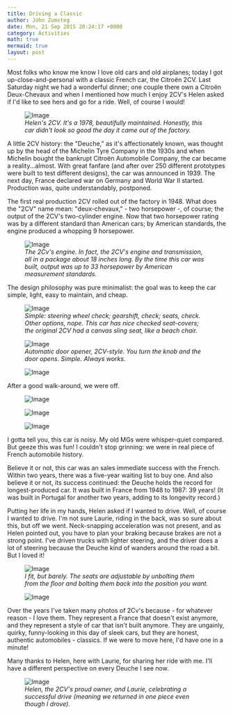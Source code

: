 ```yaml
---
title: Driving a Classic
author: John Zumsteg
date: Mon, 21 Sep 2015 20:24:17 +0000
category: Activities
math: true
mermaid: true
layout: post
---
```

Most folks who know me know I love old cars and old airplanes; today I got up-close-and-personal with a classic French car, the Citroën 2CV. Last Saturday night we had a wonderful dinner; one couple there own a Citroën Deux-Chevaux and when I mentioned how much I enjoy 2CV's Helen asked if I'd like to see hers and go for a ride. Well, of course I would!

<figure class = "landscape">
	<img src="{{"/assets/images/2015/09/DSC09258.jpg" | prepend: site.baseurl  }}" alt="Image" />
	<figcaption><em>Helen's 2CV. It's a 1978, beautifully maintained. Honestly, this car didn't look so good the day it came out of the factory.</em></figcaption>
</figure>



A little 2CV history: the "Deuche," as it's affectionately known, was thought up by the head of the Michelin Tyre Company in the 1930s and when Michelin bought the bankrupt Citroën Automobile Company, the car became a reality...almost. With great fanfare (and after over 250 different prototypes were built to test different designs), the car was announced in 1939. The next day, France declared war on Germany and World War II started. Production was, quite understandably, postponed.

The first real production 2CV rolled out of the factory in 1948. What does the "2CV" name mean: "deux-chevaux," - two horsepower -, of course; the output of the 2CV's two-cylinder engine. Now that two horsepower rating was by a different standard than American cars; by American standards, the engine produced a whopping 9 horsepower.

<figure class = "landscape">
	<img src="{{"/assets/images/2015/09/DSC09263.jpg" | prepend: site.baseurl  }}" alt="Image" />
	<figcaption><em>The 2Cv's engine. In fact, the 2CV's engine and transmission, all in a package about 18 inches long. By the time this car was built, output was up to 33 horsepower by American measurement standards.</em></figcaption>
</figure>



The design philosophy was pure minimalist: the goal was to keep the car simple, light, easy to maintain, and cheap.

<figure class = "landscape">
	<img src="{{"/assets/images/2015/09/DSC09260.jpg" | prepend: site.baseurl  }}" alt="Image" />
	<figcaption><em>Simple: steering wheel check; gearshift, check; seats, check. Other options, nope. This car has nice checked seat-covers; the original 2CV had a canvas sling seat, like a beach chair.</em></figcaption>
</figure>



<figure class = "landscape">
	<img src="{{"/assets/images/2015/09/DSC09261.jpg" | prepend: site.baseurl  }}" alt="Image" />
	<figcaption><em>Automatic door opener, 2CV-style. You turn the knob and the door opens. Simple. Always works.</em></figcaption>
</figure>



<figure class = "landscape">
	<img src="{{"/assets/images/2015/09/DSC09268.jpg" | prepend: site.baseurl  }}" alt="Image" />
	<figcaption></figcaption>
</figure>



After a good walk-around, we were off. 
<figure class = "landscape">
	<img src="{{"/assets/images/2015/09/DSC09287.jpg" | prepend: site.baseurl  }}" alt="Image" />
	<figcaption></figcaption>
</figure>

 <figure class = "landscape">
	<img src="{{"/assets/images/2015/09/DSC09283.jpg" | prepend: site.baseurl  }}" alt="Image" />
	<figcaption></figcaption>
</figure>

 <figure class = "landscape">
	<img src="{{"/assets/images/2015/09/DSC09275.jpg" | prepend: site.baseurl  }}" alt="Image" />
	<figcaption></figcaption>
</figure>



I gotta tell you, this car is noisy. My old MGs were whisper-quiet compared. But geeze this was fun! I couldn't stop grinning: we were in real piece of French automobile history.

Believe it or not, this car was an sales immediate success with the French. Within two years, there was a five-year waiting list to buy one. And also believe it or not, its success continued: the Deuche holds the record for longest-produced car. It was built in France from 1948 to 1987: 39 years! (It was built in Portugal for another two years, adding to its longevity record.)

Putting her life in my hands, Helen asked if I wanted to drive. Well, of course I wanted to drive. I'm not sure Laurie, riding in the back, was so sure about this, but off we went. Neck-snapping acceleration was not present, and as Helen pointed out, you have to plan your braking because brakes are not a strong point. I've driven trucks with lighter steering, and the driver does a lot of steering because the Deuche kind of wanders around the road a bit. But I loved it!

<figure class = "portrait">
	<img src="{{"/assets/images/2015/09/DSC09294.jpg" | prepend: site.baseurl  }}" alt="Image" />
	<figcaption><em>I fit, but barely. The seats are adjustable by unbolting them from the floor and bolting them back into the position you want.</em></figcaption>
</figure>



<figure class = "landscape">
	<img src="{{"/assets/images/2015/09/DSC09295.jpg" | prepend: site.baseurl  }}" alt="Image" />
	<figcaption></figcaption>
</figure>



Over the years I've taken many photos of 2Cv's because - for whatever reason - I love them. They represent a France that doesn't exist anymore, and they represent a style of car that isn't built anymore. They are ungainly, quirky, funny-looking in this day of sleek cars, but they are honest, authentic automobiles - classics. If we were to move here, I'd have one in a minute!

Many thanks to Helen, here with Laurie, for sharing her ride with me. I'll have a different perspective on every Deuche I see now.

<figure class = "landscape">
	<img src="{{"/assets/images/2015/09/DSC09296.jpg" | prepend: site.baseurl  }}" alt="Image" />
	<figcaption><em>Helen, the 2CV's proud owner, and Laurie, celebrating a successful drive (meaning we returned in one piece even though I drove).</em></figcaption>
</figure>



 
